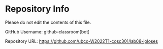# Repository Info
Please do not edit the contents of this file.

GitHub Username: github-classroom[bot]

Repository URL: https://github.com/ubco-W2022T1-cosc301/lab08-joloses
